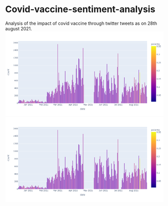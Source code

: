 # Covid-vaccine-sentiment-analysis
Analysis of the impact of covid vaccine through twitter tweets as on 28th august 2021.
![newplot](https://github.com/Aiswaryapc/Covid-vaccine-sentiment-analysis/blob/main/newplot.png?raw=true)
![newplot](https://github.com/Aiswaryapc/Covid-vaccine-sentiment-analysis/blob/main/newplot.png?raw=true)
